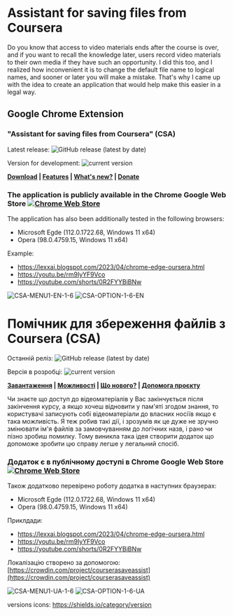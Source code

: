 # Assistant for saving files from Сoursera

Do you know that access to video materials ends after the course is over, and if you want to recall the knowledge later, users record video materials to their own media if they have such an opportunity.
I did this too, and I realized how inconvenient it is to change the default file name to logical names, and sooner or later you will make a mistake. That's why I came up with the idea to create an application that would help make this easier in a legal way.

## Google Chrome Extension 
### "Assistant for saving files from Сoursera" (CSA) 
Latest release: ![GitHub release (latest by date)](https://img.shields.io/github/v/release/lexxai/CourseraSaveAssist) 

Version for development: ![current version](https://img.shields.io/github/manifest-json/v/lexxai/CourseraSaveAssist)

**[Download](https://github.com/lexxai/CourseraSaveAssist/wiki/Download) | [Features](https://github.com/lexxai/CourseraSaveAssist/wiki/Features) | [What's new?](https://github.com/lexxai/CourseraSaveAssist/wiki/What's-new%3F) | [Donate](https://github.com/lexxai/CourseraSaveAssist/wiki/Donate)**

### The application is publicly available in the Chrome Google Web Store  [![Chrome Web Store](https://img.shields.io/chrome-web-store/v/dmoebncbmkgfpjhjikkjljmbaacncohl)](https://github.com/lexxai/CourseraSaveAssist/wiki/Download)

The application has also been additionally tested in the following browsers:
- Microsoft Egde (112.0.1722.68, Windows 11 x64)
- Opera (98.0.4759.15, Windows 11 x64)

Example:
- https://lexxai.blogspot.com/2023/04/chrome-edge-oursera.html
- https://youtu.be/rm9IyYF9Vco
- https://youtube.com/shorts/0R2FYYBiBNw

![CSA-MENU1-EN-1-6](https://user-images.githubusercontent.com/3278842/236651226-d08b0ac9-33a9-4c0d-9cee-e4f6cd1774dd.png)
![CSA-OPTION-1-6-EN](https://user-images.githubusercontent.com/3278842/236651238-289f12a7-b864-4966-8373-398c7d983317.png)





# Помічник для збереження файлів з Сoursera (CSA) 
Останній реліз: ![GitHub release (latest by date)](https://img.shields.io/github/v/release/lexxai/CourseraSaveAssist) 

Версія в розробці: ![current version](https://img.shields.io/github/manifest-json/v/lexxai/CourseraSaveAssist)

**[Завантаження](https://github.com/lexxai/CourseraSaveAssist/wiki/%D0%97%D0%B0%D0%B2%D0%B0%D0%BD%D1%82%D0%B0%D0%B6%D0%B5%D0%BD%D0%BD%D1%8F) | [Можливості](https://github.com/lexxai/CourseraSaveAssist/wiki/Features) | [Що нового?](https://github.com/lexxai/CourseraSaveAssist/wiki/%D0%A9%D0%BE-%D0%BD%D0%BE%D0%B2%D0%BE%D0%B3%D0%BE%3F) | [Допомога проєкту](https://github.com/lexxai/CourseraSaveAssist/wiki/%D0%94%D0%BE%D0%BF%D0%BE%D0%BC%D0%BE%D0%B3%D0%B0-%D0%BF%D1%80%D0%BE%D1%94%D0%BA%D1%82%D1%83)**

Чи знаєте що доступ до відеоматеріалів у Вас закінчується після закінчення курсу, а якщо хочеш відновити у пам'яті згодом знання, то користувачі записують собі відеоматеріали до власних носіїв якщо є така можливість.
Я теж робив такі дії, і зрозумів як це дуже не зручно змінювати ім'я файлів за замовчуванням до логічних назв, і рано чи пізно зробиш помилку. Тому виникла така ідея створити додаток що допоможе зробити цю справу легше у легальний спосіб.

### Додаток є в публічному доступі в Chrome Google Web Store [![Chrome Web Store](https://img.shields.io/chrome-web-store/v/dmoebncbmkgfpjhjikkjljmbaacncohl)](https://github.com/lexxai/CourseraSaveAssist/wiki/%D0%97%D0%B0%D0%B2%D0%B0%D0%BD%D1%82%D0%B0%D0%B6%D0%B5%D0%BD%D0%BD%D1%8F)

Також додатково перевірено роботу додатка в наступних браузерах:
- Microsoft Egde (112.0.1722.68, Windows 11 x64)
- Opera (98.0.4759.15, Windows 11 x64)

Приклдади:
- https://lexxai.blogspot.com/2023/04/chrome-edge-oursera.html
- https://youtu.be/rm9IyYF9Vco
- https://youtube.com/shorts/0R2FYYBiBNw

Локалізацію створено за допомогою: [https://crowdin.com/project/courserasaveassist](https://crowdin.com/project/courserasaveassist)

![CSA-MENU1-UA-1-6](https://user-images.githubusercontent.com/3278842/236651277-6c3d7f20-1121-4cbe-8b38-478713342ec1.png)
![CSA-OPTION-1-6-UA](https://user-images.githubusercontent.com/3278842/236651278-8085b166-27d9-4e5f-9c16-99ea2b8561a9.png)






versions icons: https://shields.io/category/version
